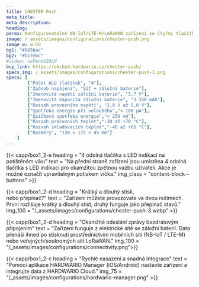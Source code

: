 ```yaml
---
title: CHESTER Push
meta_title: 
meta_description:
heading: 
perex: Konfigurovatelné NB-IoT/LTE-M/LoRaWAN zařízení se čtyřmi tlačítky pro okamžité odeslání zprávy po stisknutí.
image: /_assets/images/configurations/chester-push.png
image_w: w-50
bg1: "#985bac"
bg2: "#b17ebc"
#video: nxFmnek50LM
buy_link: https://obchod.hardwario.cz/chester-push/
specs_img: /_assets/images/configurations/chester-push-1.png
specs: [
        ["Počet ALU tlačítek", "4"],
        ["Způsob napájení", "Síť + záložní baterie"],
        ["Jmenovité napětí záložní baterie", "3,7 V"],
        ["Jmenovitá kapacita záložní baterie", "3 350 mAh"],
        ["Rozsah provozního napětí", "2,0 V až 5,0 V"],
        ["Spotřeba energie při volnoběhu","< 180 μA"],
        ["Špičková spotřeba energie","< 250 mA"],
        ["Rozsah pracovních teplot","-30 až +70 °C"],
        ["Rozsah skladovacích teplot","-40 až +85 °C"],
        ["Rozměry", "130 × 175 × 45 mm"]
    ]
---
```


{{< capp/box1_2-e heading = "4 odolná tlačítka s&nbsp;LED indikací na potištěném víku" text = "Na přední straně zařízení jsou umístěna 4 odolná tlačítka s&nbsp;LED indikací pro okamžitou zpětnou vazbu uživateli. Akce je možné označit upravitelným potiskem víčka." img_class = "content-block--buttons" >}}

{{< capp/box1_2-d heading = "Krátký a dlouhý stisk,<br/> nebo přepínač?" text = "Zařízení můžete provozovate ve dvou režimech. První rozlišuje krátký a dlouhý stist, druhý funguje jako přepínač stavů." img_100 = "/_assets/images/configurations/chester-push-3.webp" >}}

{{< capp/box1_2-d heading = "Okamžité odeslání zprávy bezdrátovým připojením" text = "Zařízení funguje z elektrické sítě se záložní baterií. Data přenáší ihned po stisknutí prostřednictvím mobilních sítí (NB-IoT / LTE-M) nebo veřejných/soukromých sítí LoRaWAN." img_100 = "/_assets/images/configurations/connectivity.png">}}

{{< capp/box1_2-c heading = "Rychlé nasazení a&nbsp;snadná&nbsp;integrace" text = "Pomocí aplikace HARDWARIO Manager (iOS/Android) nastavte zařízení a integrujte data z HARDWARIO Cloud." img_75 = "/_assets/images/configurations/hardwario-manager.png" >}}
